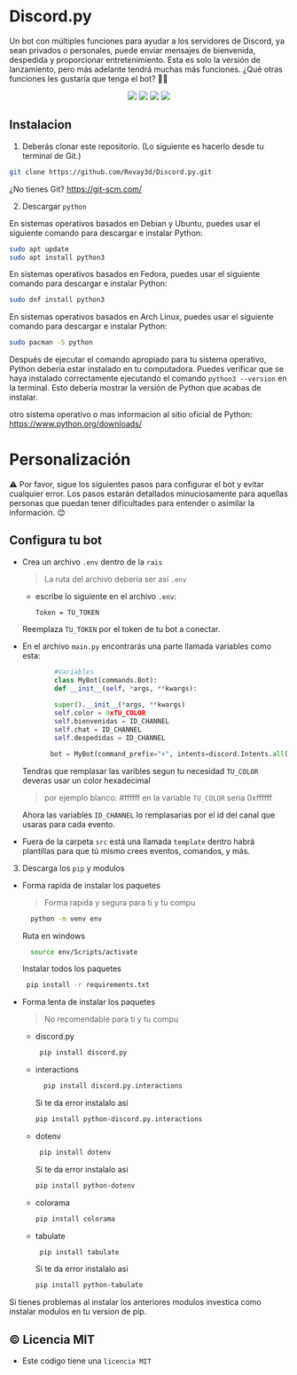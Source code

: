 # Discord.py

Un bot con múltiples funciones para ayudar a los servidores de Discord, ya sean privados o personales, puede enviar mensajes de bienvenida, despedida y proporcionar entretenimiento. Esta es solo la versión de lanzamiento, pero más adelante tendrá muchas más funciones. ¿Qué otras funciones les gustaría que tenga el bot? 🤖🎉

<p align="center">
  
<img src="https://img.shields.io/badge/version-1.0-green"/> 
<img src="https://img.shields.io/badge/author-RevayDev-blue"/> 
<img src="https://img.shields.io/badge/licencia-MIT-red"/> 
<img src="https://img.shields.io/badge/aria-Bot de discord.py-yellow"/>
  
</p>

## Instalacion
  1. Deberás clonar este repositorio. (Lo siguiente es hacerlo desde tu terminal de Git.)
   ```Bash
   git clone https://github.com/Revay3d/Discord.py.git
   ```
   ¿No tienes Git? https://git-scm.com/
  
  2. Descargar ``python``
   
   En sistemas operativos basados en Debian y Ubuntu, puedes usar el siguiente comando para descargar e instalar Python:
 ```Bash
 sudo apt update
 sudo apt install python3
 ```
  En sistemas operativos basados en Fedora, puedes usar el siguiente comando para descargar e instalar Python:
  ```Bash
 sudo dnf install python3
 ```
 En sistemas operativos basados en Arch Linux, puedes usar el siguiente comando para descargar e instalar Python:
 ```Bash
 sudo pacman -S python
 ```
 Después de ejecutar el comando apropiado para tu sistema operativo, Python debería estar instalado en tu computadora. Puedes verificar que se haya instalado correctamente ejecutando el 
 comando ``python3 --version`` en la terminal. Esto debería mostrar la versión de Python que acabas de instalar.

 otro sistema operativo o mas informacion al sitio oficial de Python: 
 https://www.python.org/downloads/
 
# Personalización
⚠ Por favor, sigue los siguientes pasos para configurar el bot y evitar cualquier error. Los pasos estarán detallados minuciosamente para aquellas personas que puedan tener dificultades para entender o asimilar la información. 😊

## Configura tu bot
+ Crea un archivo `.env` dentro de la `rais` 
  > La ruta del archivo debería ser así `.env`
  + escribe lo siguiente en el archivo `.env`:


    ```env
    Token = TU_TOKEN
    ```
  Reemplaza `TU_TOKEN` por el token de tu bot a conectar.
  
+ En el archivo `main.py` encontrarás una parte llamada variables como esta:
  ```Python
          #Variables
          class MyBot(commands.Bot):
          def __init__(self, *args, **kwargs):
    
          super().__init__(*args, **kwargs)
          self.color = 0xTU_COLOR
          self.bienvenidas = ID_CHANNEL
          self.chat = ID_CHANNEL
          self.despedidas = ID_CHANNEL

         bot = MyBot(command_prefix="+", intents=discord.Intents.all(), help_command=None)

  ```
  Tendras que remplasar las varibles segun tu necesidad `TU_COLOR` deveras usar un color hexadecimal
  > por ejemplo blanco: #ffffff en la variable `TU_COLOR` seria 0xffffff
  
  Ahora las variables `ID_CHANNEL` lo remplasarias por el id del canal que usaras para cada evento.
  
+ Fuera de la carpeta `src` está una llamada `template` dentro habrá plantillas para que tú mismo crees eventos, comandos, y más.


 3. Descarga los `pip` y modulos
  + Forma rapida de instalar los paquetes
       > Forma rapida y segura para ti y tu compu
      ```Bash
        python -m venv env
       ```
    Ruta en windows
       ```Bash
         source env/Scripts/activate
       ```
    Instalar todos los paquetes
       ```Bash
        pip install -r requirements.txt 
       ```

  + Forma lenta de instalar los paquetes   
    > No recomendable para ti y tu compu  
      
      
       
    + discord.py
       ```Bash
        pip install discord.py
       ```
       
     + interactions
       ```Bash
         pip install discord.py.interactions
       ```
       Si te da error instalalo asi
        ```Bash
       pip install python-discord.py.interactions
       ```
          
    + dotenv
      ```Bash
       pip install dotenv
      ```
      Si te da error instalalo asi
        ```Bash
       pip install python-dotenv
       ```
    + colorama
      ```Bash
      pip install colorama
      ```  
    + tabulate
      ```Bash
       pip install tabulate
       ```
        Si te da error instalalo asi
        ```Bash
       pip install python-tabulate
       ```
   Si tienes problemas al instalar los anteriores modulos investica como instalar modulos en tu version de pip.
      
## © Licencia MIT
   + Este codigo tiene una ``licencia MIT``
      

         
  
